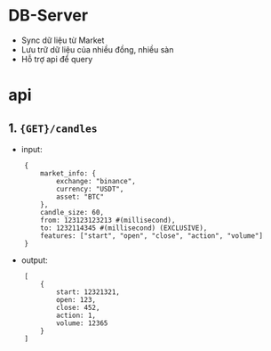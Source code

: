 # DB-Server
- Sync dữ liệu từ Market
- Lưu trữ dữ liệu của nhiều đồng, nhiều sàn
- Hỗ trợ api để query

# api 
## 1. `{GET}/candles`
- input:
```
    {
        market_info: {
            exchange: "binance",
            currency: "USDT",
            asset: "BTC"
        },
        candle_size: 60,
        from: 123123123213 #(millisecond),
        to: 1232114345 #(millisecond) (EXCLUSIVE),
        features: ["start", "open", "close", "action", "volume"]
    }
```
- output: 
```
    [
        {
            start: 12321321,
            open: 123,
            close: 452,
            action: 1,
            volume: 12365
        }
    ]
```
